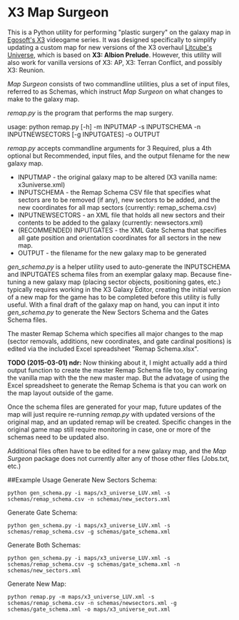 X3 Map Surgeon
==============

This is a Python utility for performing "plastic surgery" on the galaxy map in [Egosoft's X3](http://www.egosoft.com/) videogame series. It was designed specifically to simplify updating a custom map for new versions of the X3 overhaul [Litcube's Universe](https://code.google.com/p/litcubesuniverse/wiki/Index), which is based on **X3: Albion Prelude**. However, this utility will also work for vanilla versions of X3: AP, X3: Terran Conflict, and possibly X3: Reunion.

*Map Surgeon* consists of two commandline utilities, plus a set of input files, referred to as Schemas, which instruct *Map Surgeon* on what changes to make to the galaxy map.

*remap.py* is the program that performs the map surgery.

usage: python remap.py [-h] -m INPUTMAP -s INPUTSCHEMA -n INPUTNEWSECTORS [-g INPUTGATES] -o OUTPUT 

*remap.py* accepts commandline arguments for 3 Required, plus a 4th optional but Recommended, input files, and the output filename for the new galaxy map.

* INPUTMAP - the original galaxy map to be altered (X3 vanilla name: x3universe.xml)
* INPUTSCHEMA - the Remap Schema CSV file that specifies what sectors are to be removed (if any), new sectors to be added, and the new coordinates for all map sectors (currently: remap_schema.csv)
* INPUTNEWSECTORS - an XML file that holds all new sectors and their contents to be added to the galaxy (currently: newsectors.xml)
* (RECOMMENDED) INPUTGATES - the XML Gate Schema that specifies all gate position and orientation coordinates for all sectors in the new map.
* OUTPUT - the filename for the new galaxy map to be generated

*gen_schema.py* is a helper utility used to auto-generate the INPUTSCHEMA and INPUTGATES schema files from an exemplar galaxy map. Because fine-tuning a new galaxy map (placing sector objects, positioning gates, etc.) typically requires working in the X3 Galaxy Editor, creating the initial version of a new map for the game has to be completed before this utility is fully useful. With a final draft of the galaxy map on hand, you can input it into *gen_schema.py* to generate the New Sectors Schema and the Gates Schema files.

The master Remap Schema which specifies all major changes to the map (sector removals, additions, new coordinates, and gate cardinal positions) is edited via the included Excel spreadsheet "Remap Schema.xlsx".

**TODO (2015-03-01) ndr:** Now thinking about it, I might actually add a third output function to create the master Remap Schema file too, by comparing the vanilla map with the the new master map. But the advatage of using the Excel spreadsheet to generate the Remap Schema is that you can work on the map layout outside of the game.

Once the schema files are generated for your map, future updates of the map will just require re-running *remap.py* with updated versions of the original map, and an updated remap will be created. Specific changes in the original game map still require monitoring in case, one or more of the schemas need to be updated also.

Additional files often have to be edited for a new galaxy map, and the *Map Surgeon* package does not currently alter any of those other files (Jobs.txt, etc.)

##Example Usage
Generate New Sectors Schema:

    python gen_schema.py -i maps/x3_universe_LUV.xml -s schemas/remap_schema.csv -n schemas/new_sectors.xml

Generate Gate Schema:

    python gen_schema.py -i maps/x3_universe_LUV.xml -s schemas/remap_schema.csv -g schemas/gate_schema.xml


Generate Both Schemas:

    python gen_schema.py -i maps/x3_universe_LUV.xml -s schemas/remap_schema.csv -g schemas/gate_schema.xml -n schemas/new_sectors.xml

Generate New Map:

    python remap.py -m maps/x3_universe_LUV.xml -s schemas/remap_schema.csv -n schemas/newsectors.xml -g schemas/gate_schema.xml -o maps/x3_universe_out.xml

